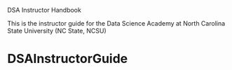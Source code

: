 DSA Instructor Handbook

This is the instructor guide for the Data Science Academy at North Carolina State University (NC State, NCSU)

# DSAInstructorGuide

